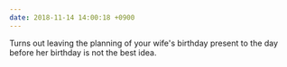 ```yaml
---
date: 2018-11-14 14:00:18 +0900
---
```

Turns out leaving the planning of your wife's birthday present to the day before her birthday is not the best idea.
